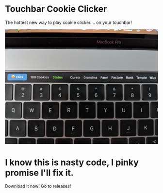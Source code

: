 # Touchbar Cookie Clicker

The hottest new way to play cookie clicker.... on your touchbar!

![Image of Yaktocat](touchbar.jpeg)

# I know this is nasty code, I pinky promise I'll fix it.

Download it now! Go to releases!

